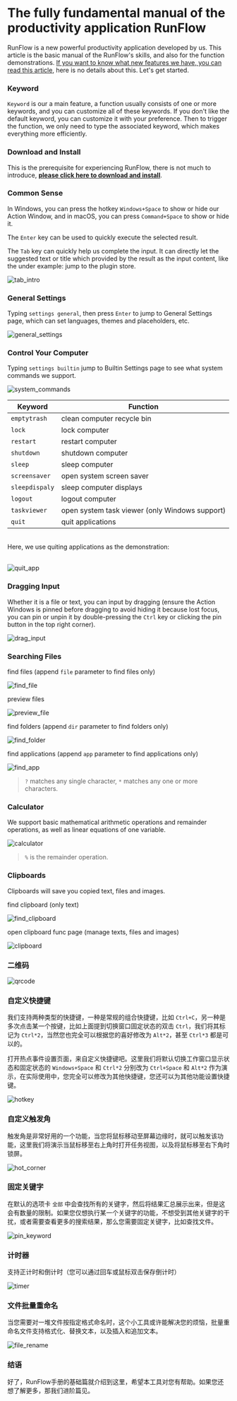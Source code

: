 # The fully fundamental manual of the productivity application RunFlow

RunFlow is a new powerful productivity application developed by us. This article is the basic manual of the RunFlow's skills, and also for the function demonstrations. [If you want to know what new features we have, you can read this article](runflow_first_release.md), here is no details about this. Let's get started.

### Keyword

`Keyword` is our a main feature, a function usually consists of one or more keywords, and you can customize all of these keywords. If you don't like the default keyword, you can customize it with your preference. Then to trigger the function, we only need to type the associated keyword, which makes everything more efficiently.

### Download and Install

This is the prerequisite for experiencing RunFlow, there is not much to introduce, [**please click here to download and install**](https://myrest.top/myflow/download).

### Common Sense

In Windows, you can press the hotkey `Windows+Space` to show or hide our Action Window, and in macOS, you can press `Command+Space` to show or hide it.

The `Enter` key can be used to quickly execute the selected result.

The `Tab` key can quickly help us complete the input. It can directly let the suggested text or title which provided by the result as the input content, like the under example: jump to the plugin store.

![tab_intro](images/tab_intro_enus.gif)

### General Settings

Typing `settings general`, then press `Enter` to jump to General Settings page, which can set languages, themes and placeholders, etc.

![general_settings](images/general_settings_enus.gif)

### Control Your Computer

Typing `settings builtin` jump to Builtin Settings page to see what system commands we support.

![system_commands](images/system_commands_enus.gif)

| Keyword        | Function                                       |
|----------------|------------------------------------------------|
| `emptytrash`   | clean computer recycle bin                     |
| `lock`         | lock computer                                  |
| `restart`      | restart computer                               |
| `shutdown`     | shutdown computer                              |
| `sleep`        | sleep computer                                 |
| `screensaver`  | open system screen saver                       |
| `sleepdispaly` | sleep computer displays                        |
| `logout`       | logout computer                                |
| `taskviewer`   | open system task viewer (only Windows support) |
| `quit`         | quit applications                              |

<br/>
Here, we use quiting applications as the demonstration:
<br/><br/>

![quit_app](images/quit_app_enus.gif)

### Dragging Input

Whether it is a file or text, you can input by dragging (ensure the Action Windows is pinned before dragging to avoid hiding it because lost focus, you can pin or unpin it by double-pressing the `Ctrl` key or clicking the pin button in the top right corner).

![drag_input](images/drag_input_enus.gif)

### Searching Files

find files (append `file` parameter to find files only)

![find_file](images/find_file_enus.gif)

preview files

![preview_file](images/preview_file_enus.gif)

find folders (append `dir` parameter to find folders only)

![find_folder](images/find_folder_enus.gif)

find applications (append `app` parameter to find applications only)

![find_app](images/find_app_enus.gif)

> `?` matches any single character, `*` matches any one or more characters.

### Calculator

We support basic mathematical arithmetic operations and remainder operations, as well as linear equations of one variable.

![calculator](images/calculator_enus.gif)

> `%` is the remainder operation.

### Clipboards

Clipboards will save you copied text, files and images.

find clipboard (only text)

![find_clipboard](images/find_clipboard_enus.gif)

open clipboard func page (manage texts, files and images)

![clipboard](images/clipboard_func_enus.gif)

### 二维码

![qrcode](../images/qrcode_zhcn.gif)

### 自定义快捷键

我们支持两种类型的快捷键，一种是常规的组合快捷键，比如 `Ctrl+C`，另一种是多次点击某一个按键，比如上面提到切换窗口固定状态的双击 `Ctrl`，我们将其标记为 `Ctrl*2`，当然您也完全可以根据您的喜好修改为 `Alt*2`，甚至 `Ctrl*3` 都是可以的。

打开热点事件设置页面，来自定义快捷键吧。这里我们将默认切换工作窗口显示状态和固定状态的 `Windows+Space` 和 `Ctrl*2` 分别改为 `Ctrl+Space` 和 `Alt*2` 作为演示，在实际使用中，您完全可以修改为其他快捷键，您还可以为其他功能设置快捷键。

![hotkey](../images/hotkey_zhcn.gif)

### 自定义触发角

触发角是非常好用的一个功能，当您将鼠标移动至屏幕边缘时，就可以触发该功能，这里我们将演示当鼠标移至右上角时打开任务视图，以及将鼠标移至右下角时锁屏。

![hot_corner](../images/hot_corner_zhcn.gif)

### 固定关键字

在默认的选项卡 `全部` 中会查找所有的关键字，然后将结果汇总展示出来，但是这会有数量的限制。如果您仅想执行某一个关键字的功能，不想受到其他关键字的干扰，或者需要查看更多的搜索结果，那么您需要固定关键字，比如查找文件。

![pin_keyword](../images/pin_keyword_zhcn.gif)

### 计时器

支持正计时和倒计时（您可以通过回车或鼠标双击保存倒计时）

![timer](../images/timer_zhcn.gif)

### 文件批量重命名

当您需要对一堆文件按指定格式命名时，这个小工具或许能解决您的烦恼，批量重命名文件支持格式化、替换文本，以及插入和追加文本。

![file_rename](../images/file_rename_zhcn.gif)

### 结语

好了，RunFlow手册的基础篇就介绍到这里，希望本工具对您有帮助。如果您还想了解更多，那我们进阶篇见。
